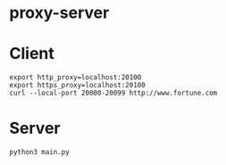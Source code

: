 proxy-server
============

# Client
```shell
export http_proxy=localhost:20100
export https_proxy=localhost:20100
curl --local-port 20000-20099 http://www.fortune.com
```

# Server
```shell
python3 main.py
```